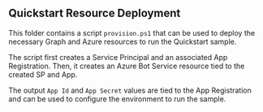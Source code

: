 ## Quickstart Resource Deployment

This folder contains a script `provision.ps1` that can be used to deploy the necessary Graph and Azure resources to run the Quickstart sample.

The script first creates a Service Principal and an associated App Registration. Then, it creates an Azure Bot Service resource tied to the created SP and App.

The output `App Id` and `App Secret` values are tied to the App Registration and can be used to configure the environment to run the sample.